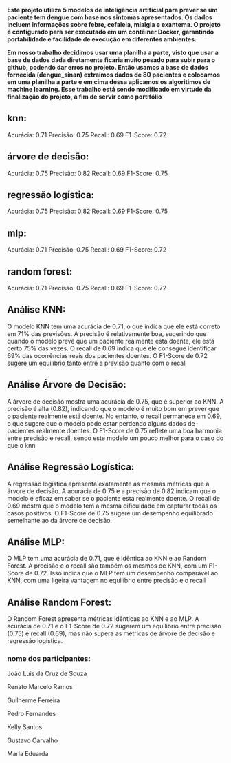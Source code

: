 **Este projeto utiliza 5 modelos de inteligência artificial para prever se um paciente tem dengue com base nos sintomas apresentados. Os dados incluem informações sobre febre, cefaleia, mialgia e exantema. O projeto é configurado para ser executado em um contêiner Docker, garantindo portabilidade e facilidade de execução em diferentes ambientes.**

**Em nosso trabalho decidimos usar uma planilha a parte, visto que usar a base de dados dada diretamente ficaria muito pesado para subir para o github, podendo dar erros no projeto. Então usamos a base de dados fornecida (dengue_sinan) extraímos dados de 80 pacientes e colocamos em uma planilha a parte e em cima dessa aplicamos os algoritimos de machine learning. Esse trabalho está sendo modificado em virtude da finalização do projeto, a fim de servir como portifólio** 

## **knn:**
Acurácia: 0.71 Precisão: 0.75 Recall: 0.69 F1-Score: 0.72

## **árvore de decisão:**

Acurácia: 0.75 Precisão: 0.82 Recall: 0.69 F1-Score: 0.75

## **regressão logística:**

Acurácia: 0.75 Precisão: 0.82 Recall: 0.69 F1-Score: 0.75

## **mlp:**

Acurácia: 0.71 Precisão: 0.75 Recall: 0.69 F1-Score: 0.72

## **random forest:**

Acurácia: 0.71 Precisão: 0.75 Recall: 0.69 F1-Score: 0.72


## Análise KNN:
O modelo KNN tem uma acurácia de 0.71, o que indica que ele está correto em 71% das previsões. A precisão é relativamente boa, sugerindo que quando o modelo prevê que um paciente realmente está doente, ele está certo 75% das vezes. O recall de 0.69 indica que ele consegue identificar 69% das ocorrências reais dos pacientes doentes. O F1-Score de 0.72 sugere um equilíbrio tanto entre a previsão quanto com o recall

## Análise Árvore de Decisão:
A árvore de decisão mostra uma acurácia de 0.75, que é superior ao KNN. A precisão é alta (0.82), indicando que o modelo é muito bom em prever que o paciente realmente está doente. No entanto, o recall permanece em 0.69, o que sugere que o modelo pode estar perdendo alguns dados de pacientes realmente doentes. O F1-Score de 0.75 reflete uma boa harmonia entre precisão e recall, sendo este modelo um pouco melhor para o caso do que o knn

## Análise Regressão Logística:
A regressão logística apresenta exatamente as mesmas métricas que a árvore de decisão. A acurácia de 0.75 e a precisão de 0.82 indicam que o modelo é eficaz em saber se o paciente está realmente doente. O recall de 0.69 mostra que o modelo tem a mesma dificuldade em capturar todas os casos positivos. O F1-Score de 0.75 sugere um desempenho equilibrado semelhante ao da árvore de decisão.

## Análise MLP:
O MLP tem uma acurácia de 0.71, que é idêntica ao KNN e ao Random Forest. A precisão e o recall são também os mesmos de KNN, com um F1-Score de 0.72. Isso indica que o MLP tem um desempenho comparável ao KNN, com uma ligeira vantagem no equilíbrio entre precisão e o recall

## Análise Random Forest:
O Random Forest apresenta métricas idênticas ao KNN e ao MLP. A acurácia de 0.71 e o F1-Score de 0.72 sugerem um equilíbrio entre precisão (0.75) e recall (0.69), mas não supera as métricas de árvore de decisão e regressão logística.


### nome dos participantes:

João Luis da Cruz de Souza

Renato Marcelo Ramos

Guilherme Ferreira

Pedro Fernandes

Kelly Santos

Gustavo Carvalho

Marla Eduarda 






